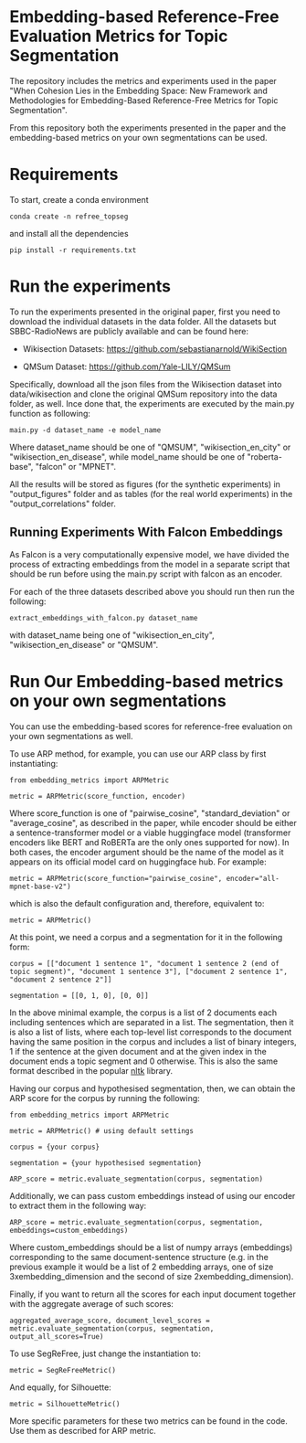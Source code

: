 # Embedding-based Reference-Free Evaluation Metrics for Topic Segmentation

The repository includes the metrics and experiments used in the paper "When Cohesion Lies in the Embedding Space: New Framework and Methodologies for Embedding-Based Reference-Free Metrics for Topic Segmentation".

From this repository both the experiments presented in the paper and the embedding-based metrics on your own segmentations can be used.

# Requirements

To start, create a conda environment

```
conda create -n refree_topseg
```

and install all the dependencies

```
pip install -r requirements.txt
```

# Run the experiments

To run the experiments presented in the original paper, first you need to download the individual datasets in the data folder. All the datasets but SBBC-RadioNews are publicly available and can be found here:

- Wikisection Datasets:  https://github.com/sebastianarnold/WikiSection

- QMSum Dataset:  https://github.com/Yale-LILY/QMSum

Specifically, download all the json files from the Wikisection dataset into data/wikisection and clone the original QMSum repository into the data folder, as well.
Ince done that, the experiments are executed by the main.py function as following:

```
main.py -d dataset_name -e model_name
```

Where dataset_name should be one of "QMSUM", "wikisection_en_city" or "wikisection_en_disease", while model_name should be one of "roberta-base", "falcon" or "MPNET".

All the results will be stored as figures (for the synthetic experiments) in "output_figures" folder and as tables (for the real world experiments) in the "output_correlations" folder.

## Running Experiments With Falcon Embeddings
As Falcon is a very computationally expensive model, we have divided the process of extracting embeddings from the model in a separate script that should be run before using the main.py script with falcon as an encoder.

For each of the three datasets described above you should run then run the following:

```
extract_embeddings_with_falcon.py dataset_name
```

with dataset_name being one of "wikisection_en_city", "wikisection_en_disease" or "QMSUM".

# Run Our Embedding-based metrics on your own segmentations
You can use the embedding-based scores for reference-free evaluation on your own segmentations as well.

To use ARP method, for example, you can use our ARP class by first instantiating:

```
from embedding_metrics import ARPMetric

metric = ARPMetric(score_function, encoder)
```

Where score_function is one of "pairwise_cosine", "standard_deviation" or "average_cosine", as described in the paper, while encoder should be either a sentence-transformer model or a viable huggingface model (transformer encoders like BERT and RoBERTa are the only ones supported for now). In both cases, the encoder argument should be the name of the model as it appears on its official model card on huggingface hub. For example:

```
metric = ARPMetric(score_function="pairwise_cosine", encoder="all-mpnet-base-v2")
```

which is also the default configuration and, therefore, equivalent to:
```
metric = ARPMetric()
```

At this point, we need a corpus and a segmentation for it in the following form:
```
corpus = [["document 1 sentence 1", "document 1 sentence 2 (end of topic segment)", "document 1 sentence 3"], ["document 2 sentence 1", "document 2 sentence 2"]]

segmentation = [[0, 1, 0], [0, 0]]
```

In the above minimal example, the corpus is a list of 2 documents each including sentences which are separated in a list. The segmentation, then it is also a list of lists, where each top-level list corresponds to the document having the same position in the corpus and includes a list of binary integers, 1 if the sentence at the given document and at the given index in the document ends a topic segment and 0 otherwise. This is also the same format described in the popular [nltk](https://www.nltk.org/api/nltk.metrics.segmentation.html) library.

Having our corpus and hypothesised segmentation, then, we can obtain the ARP score for the corpus by running the following:
```
from embedding_metrics import ARPMetric

metric = ARPMetric() # using default settings

corpus = {your corpus}

segmentation = {your hypothesised segmentation}

ARP_score = metric.evaluate_segmentation(corpus, segmentation)
```

Additionally, we can pass custom embeddings instead of using our encoder to extract them in the following way:
```
ARP_score = metric.evaluate_segmentation(corpus, segmentation, embeddings=custom_embeddings)
```
Where custom_embeddings should be a list of numpy arrays (embeddings) corresponding to the same document-sentence structure (e.g. in the previous example it would be a list of 2 embedding arrays, one of size 3xembedding_dimension and the second of size 2xembedding_dimension).

Finally, if you want to return all the scores for each input document together with the aggregate average of such scores:
```
aggregated_average_score, document_level_scores = metric.evaluate_segmentation(corpus, segmentation, output_all_scores=True)
```

To use SegReFree, just change the instantiation to:
```
metric = SegReFreeMetric()
```
And equally, for Silhouette:
```
metric = SilhouetteMetric()
```
More specific parameters for these two metrics can be found in the code. Use them as described for ARP metric.
